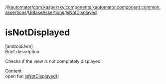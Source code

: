 //[kautomator](../../index.md)/[com.kaspersky.components.kautomator.component.common.assertions](../index.md)/[UiBaseAssertions](index.md)/[isNotDisplayed](is-not-displayed.md)



# isNotDisplayed  
[androidJvm]  
Brief description  


Checks if the view is not completely displayed

  
Content  
open fun [isNotDisplayed](is-not-displayed.md)()  




